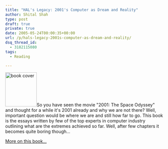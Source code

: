 ```yaml
---
title: "HAL's Legacy: 2001's Computer as Dream and Reality"
author: Shital Shah
type: post
draft: true
private: true
date: 2005-05-24T00:00:35+00:00
url: /p/hals-legacy-2001s-computer-as-dream-and-reality/
dsq_thread_id:
  - 3182115080
tags:
  - Reading

---
```

[<img src="/images/posts/2005/05/hals_legacy.gif" alt="book cover" width="100" height="109" class="alignleft size-full wp-image-838" />][1]So you have seen the movie "2001: The Space Odyssey" and thought for a while it's 2001 already and why we are not there? Well, important question would be where we are and still how far to go. This book is the essays written by few of the top experts in computer industry outlining what are the extremes achieved so far. Well, after few chapters it becomes quite boring though…

<a href="http://www.amazon.com/exec/obidos/ASIN/0262692112/102-3263321-6040950" target="new">More on this book...</a>

 [1]: /images/posts/2005/05/hals_legacy.gif